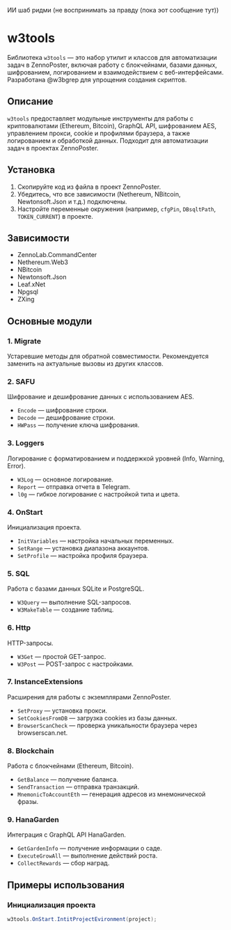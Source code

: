ИИ шаб ридми (не воспринимать за правду (пока эот сообщение тут))

# w3tools

Библиотека `w3tools` — это набор утилит и классов для автоматизации задач в ZennoPoster, включая работу с блокчейнами, базами данных, шифрованием, логированием и взаимодействием с веб-интерфейсами. Разработана @w3bgrep для упрощения создания скриптов.

## Описание

`w3tools` предоставляет модульные инструменты для работы с криптовалютами (Ethereum, Bitcoin), GraphQL API, шифрованием AES, управлением прокси, cookie и профилями браузера, а также логированием и обработкой данных. Подходит для автоматизации задач в проектах ZennoPoster.

## Установка

1. Скопируйте код из файла в проект ZennoPoster.
2. Убедитесь, что все зависимости (Nethereum, NBitcoin, Newtonsoft.Json и т.д.) подключены.
3. Настройте переменные окружения (например, `cfgPin`, `DBsqltPath`, `TOKEN_CURRENT`) в проекте.

## Зависимости

- ZennoLab.CommandCenter
- Nethereum.Web3
- NBitcoin
- Newtonsoft.Json
- Leaf.xNet
- Npgsql
- ZXing

## Основные модули

### 1. Migrate
Устаревшие методы для обратной совместимости. Рекомендуется заменить на актуальные вызовы из других классов.

### 2. SAFU
Шифрование и дешифрование данных с использованием AES.
- `Encode` — шифрование строки.
- `Decode` — дешифрование строки.
- `HWPass` — получение ключа шифрования.

### 3. Loggers
Логирование с форматированием и поддержкой уровней (Info, Warning, Error).
- `W3Log` — основное логирование.
- `Report` — отправка отчета в Telegram.
- `l0g` — гибкое логирование с настройкой типа и цвета.

### 4. OnStart
Инициализация проекта.
- `InitVariables` — настройка начальных переменных.
- `SetRange` — установка диапазона аккаунтов.
- `SetProfile` — настройка профиля браузера.

### 5. SQL
Работа с базами данных SQLite и PostgreSQL.
- `W3Query` — выполнение SQL-запросов.
- `W3MakeTable` — создание таблиц.

### 6. Http
HTTP-запросы.
- `W3Get` — простой GET-запрос.
- `W3Post` — POST-запрос с настройками.

### 7. InstanceExtensions
Расширения для работы с экземплярами ZennoPoster.
- `SetProxy` — установка прокси.
- `SetCookiesFromDB` — загрузка cookies из базы данных.
- `BrowserScanCheck` — проверка уникальности браузера через browserscan.net.

### 8. Blockchain
Работа с блокчейнами (Ethereum, Bitcoin).
- `GetBalance` — получение баланса.
- `SendTransaction` — отправка транзакций.
- `MnemonicToAccountEth` — генерация адресов из мнемонической фразы.

### 9. HanaGarden
Интеграция с GraphQL API HanaGarden.
- `GetGardenInfo` — получение информации о саде.
- `ExecuteGrowAll` — выполнение действий роста.
- `CollectRewards` — сбор наград.

## Примеры использования

### Инициализация проекта
```csharp
w3tools.OnStart.IntitProjectEvironment(project);
